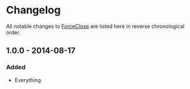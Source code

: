 # Changelog

All notable changes to [ForceClose](https://github.com/Brickstertwo/force-close) are listed here in reverse chronological order.

## 1.0.0 - 2014-08-17

### Added
- Everything
